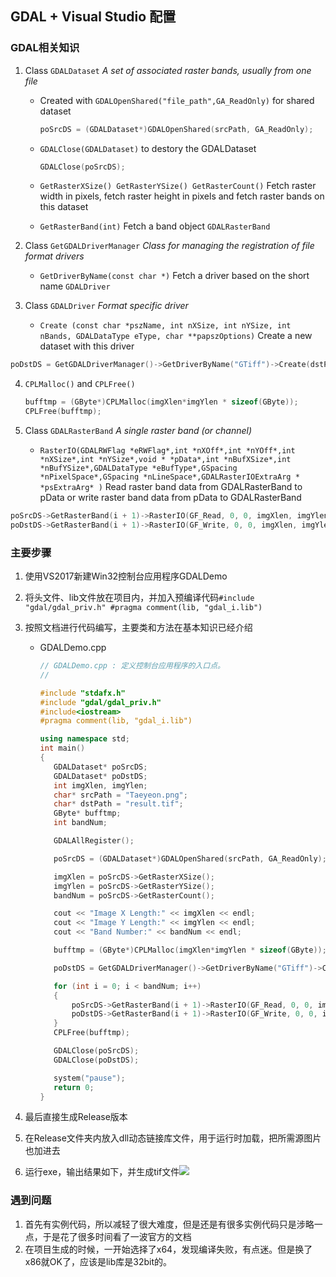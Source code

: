 ## GDAL + Visual Studio 配置 ##

### GDAL相关知识 ###

1. Class    `GDALDataset` 	*A set of associated raster bands, usually from one file*

   - Created with `GDALOpenShared("file_path",GA_ReadOnly)` for shared dataset   

     ~~~c++
     poSrcDS = (GDALDataset*)GDALOpenShared(srcPath, GA_ReadOnly);
     ~~~

   - `GDALClose(GDALDataset)` to destory the GDALDataset  

     ```c++
     GDALClose(poSrcDS);
     ```

   - `GetRasterXSize() GetRasterYSize() GetRasterCount()`  Fetch raster width in pixels, fetch raster height  in pixels and fetch raster bands on this dataset
   - `GetRasterBand(int)` Fetch a band object `GDALRasterBand `   

2. Class `GetGDALDriverManager`  *Class for managing the registration of file format drivers*

   - `GetDriverByName(const char *)` Fetch a driver based on the short name `GDALDriver`

3. Class `GDALDriver` *Format specific driver*

   - `Create (const char *pszName, int nXSize, int nYSize, int nBands, GDALDataType eType, char **papszOptions)` Create a new dataset with this driver

```c++ 
poDstDS = GetGDALDriverManager()->GetDriverByName("GTiff")->Create(dstPath, imgXlen, imgYlen, bandNum, GDT_Byte, NULL); 
```

4. `CPLMalloc()` and `CPLFree()` 

   ```c++
   bufftmp = (GByte*)CPLMalloc(imgXlen*imgYlen * sizeof(GByte));
   CPLFree(bufftmp);
   ```

5. Class     `GDALRasterBand`   *A single raster band (or channel)*

   - `RasterIO(GDALRWFlag *eRWFlag*,int *nXOff*,int *nYOff*,int *nXSize*,int *nYSize*,void * *pData*,int *nBufXSize*,int *nBufYSize*,GDALDataType *eBufType*,GSpacing *nPixelSpace*,GSpacing *nLineSpace*,GDALRasterIOExtraArg * *psExtraArg* )`  Read raster band data from GDALRasterBand to pData or write raster band data from pData to GDALRasterBand

``````c++
poSrcDS->GetRasterBand(i + 1)->RasterIO(GF_Read, 0, 0, imgXlen, imgYlen, bufftmp, imgXlen, imgYlen, GDT_Byte, 0, 0);
poDstDS->GetRasterBand(i + 1)->RasterIO(GF_Write, 0, 0, imgXlen, imgYlen, bufftmp, imgXlen, imgYlen, GDT_Byte, 0, 0);
``````

### 主要步骤 ###

1. 使用VS2017新建Win32控制台应用程序GDALDemo

2. 将头文件、lib文件放在项目内，并加入预编译代码`#include "gdal/gdal_priv.h"
   #pragma comment(lib, "gdal_i.lib")`  

3. 按照文档进行代码编写，主要类和方法在基本知识已经介绍

   - GDALDemo.cpp

     ```c++ 
     // GDALDemo.cpp : 定义控制台应用程序的入口点。
     //
     
     #include "stdafx.h"
     #include "gdal/gdal_priv.h"
     #include<iostream>
     #pragma comment(lib, "gdal_i.lib")
     
     using namespace std;
     int main()
     {
     	GDALDataset* poSrcDS;
     	GDALDataset* poDstDS;
     	int imgXlen, imgYlen;
     	char* srcPath = "Taeyeon.png";
     	char* dstPath = "result.tif";
     	GByte* bufftmp;
     	int bandNum;
     
     	GDALAllRegister();
     
     	poSrcDS = (GDALDataset*)GDALOpenShared(srcPath, GA_ReadOnly);
     
     	imgXlen = poSrcDS->GetRasterXSize();
     	imgYlen = poSrcDS->GetRasterYSize();
     	bandNum = poSrcDS->GetRasterCount();
     
     	cout << "Image X Length:" << imgXlen << endl;
     	cout << "Image Y Length:" << imgYlen << endl;
     	cout << "Band Number:" << bandNum << endl;
     
     	bufftmp = (GByte*)CPLMalloc(imgXlen*imgYlen * sizeof(GByte));
     
     	poDstDS = GetGDALDriverManager()->GetDriverByName("GTiff")->Create(dstPath, imgXlen, imgYlen, bandNum, GDT_Byte, NULL);
     
     	for (int i = 0; i < bandNum; i++)
     	{
     		poSrcDS->GetRasterBand(i + 1)->RasterIO(GF_Read, 0, 0, imgXlen, imgYlen, bufftmp, imgXlen, imgYlen, GDT_Byte, 0, 0);
     		poDstDS->GetRasterBand(i + 1)->RasterIO(GF_Write, 0, 0, imgXlen, imgYlen, bufftmp, imgXlen, imgYlen, GDT_Byte, 0, 0);
     	}
     	CPLFree(bufftmp);
     
     	GDALClose(poSrcDS);
     	GDALClose(poDstDS);
     
     	system("pause");
     	return 0;
     }
     ```

4. 最后直接生成Release版本

5. 在Release文件夹内放入dll动态链接库文件，用于运行时加载，把所需源图片也加进去

6. 运行exe，输出结果如下，并生成tif文件![](http://ww1.sinaimg.cn/large/006cY7n0ly1fvqy71yivpj30kc07a74e.jpg)

### 遇到问题 ###

1. 首先有实例代码，所以减轻了很大难度，但是还是有很多实例代码只是涉略一点，于是花了很多时间看了一波官方的文档
2. 在项目生成的时候，一开始选择了x64，发现编译失败，有点迷。但是换了x86就OK了，应该是lib库是32bit的。